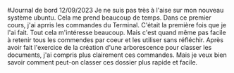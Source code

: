 #Journal de bord
12/09/2023
Je ne suis pas très à l'aise sur mon nouveau système ubuntu. Cela me prend beaucoup de temps. Dans ce premier cours, j'ai aprris les commandes du Terminal. C'était la première fois que je l'ai fait.
Tout cela m'intéresse beaucoup. Mais c'est quand même pas facile à retenir tous les commendes par coeur et les utiliser sans réfléchir. 
Après avoir fait l'exercice de la création d'une arborescence pour classer les documents, j'ai compris plus clairement ces commandes. Mais je veux bien savoir comment peut-on classer ces dossier plus rapide et facile.
